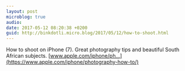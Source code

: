 ```yaml
---
layout: post
microblog: true
audio: 
date: 2017-05-12 08:20:38 +0200
guid: http://binkdotli.micro.blog/2017/05/12/how-to-shoot.html
---
```

How to shoot on iPhone (7). Great photography tips and beautiful South African subjects. 
[www.apple.com/iphone/ph...](https://www.apple.com/iphone/photography-how-to/)
